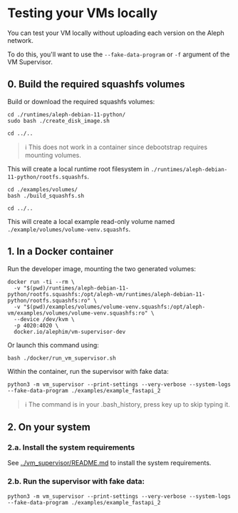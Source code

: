 # Testing your VMs locally

You can test your VM locally without uploading each version on the Aleph network.

To do this, you'll want to use the `--fake-data-program` or `-f` argument of the VM Supervisor.

## 0. Build the required squashfs volumes

Build or download the required squashfs volumes:

```shell
cd ./runtimes/aleph-debian-11-python/
sudo bash ./create_disk_image.sh

cd ../..
```
> ℹ️ This does not work in a container since debootstrap requires mounting volumes.

This will create a local runtime root filesystem in `./runtimes/aleph-debian-11-python/rootfs.squashfs`.

```shell
cd ./examples/volumes/
bash ./build_squashfs.sh

cd ../..
```
This will create a local example read-only volume named `./example/volumes/volume-venv.squashfs`.

## 1. In a Docker container

Run the developer image, mounting the two generated volumes:
```shell
docker run -ti --rm \
  -v "$(pwd)/runtimes/aleph-debian-11-python/rootfs.squashfs:/opt/aleph-vm/runtimes/aleph-debian-11-python/rootfs.squashfs:ro" \
  -v "$(pwd)/examples/volumes/volume-venv.squashfs:/opt/aleph-vm/examples/volumes/volume-venv.squashfs:ro" \
  --device /dev/kvm \
  -p 4020:4020 \
  docker.io/alephim/vm-supervisor-dev
```

Or launch this command using:
```shell
bash ./docker/run_vm_supervisor.sh
```


Within the container, run the supervisor with fake data:
```shell
python3 -m vm_supervisor --print-settings --very-verbose --system-logs --fake-data-program ./examples/example_fastapi_2
```

> ℹ️ The command is in your .bash_history, press key up to skip typing it. 

## 2. On your system

### 2.a. Install the system requirements

See [../vm_supervisor/README.md](../vm_supervisor/README.md) to install the system requirements.

### 2.b. Run the supervisor with fake data:

```shell
python3 -m vm_supervisor --print-settings --very-verbose --system-logs --fake-data-program ./examples/example_fastapi_2
```


